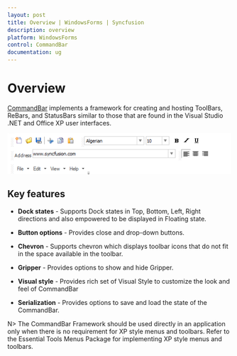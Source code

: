 ```yaml
---
layout: post
title: Overview | WindowsForms | Syncfusion
description: overview
platform: WindowsForms
control: CommandBar
documentation: ug
---
```


# Overview

[CommandBar](https://help.syncfusion.com/cr/cref_files/windowsforms/tools/Syncfusion.Tools.Windows~Syncfusion.Windows.Forms.Tools.CommandBar.html) implements a framework for creating and hosting ToolBars, ReBars, and StatusBars similar to those that are found in the Visual Studio .NET and Office XP user interfaces.

![](Overview_images/Overview_img2.png)

## Key features

* **Dock states** - Supports Dock states in Top, Bottom, Left, Right directions and also empowered to be displayed in Floating state.

* **Button options** - Provides close and drop-down buttons.

* **Chevron** - Supports chevron which displays toolbar icons that do not fit in the space available in the toolbar.

* **Gripper** - Provides options to show and hide Gripper.

* **Visual style** - Provides rich set of Visual Style to customize the look and feel of CommandBar

* **Serialization** - Provides options to save and load the state of the CommandBar.


N> The CommandBar Framework should be used directly in an application only when there is no requirement for XP style menus and toolbars. Refer to the Essential Tools Menus Package for implementing XP style menus and toolbars.